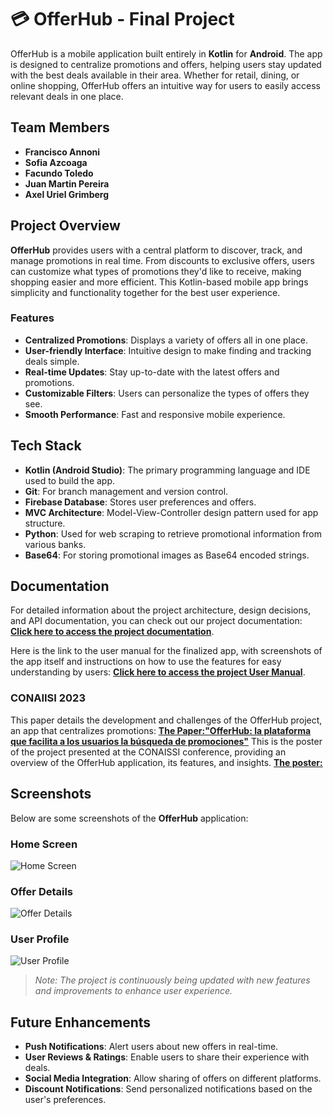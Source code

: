 # 💳 OfferHub - Final Project

OfferHub is a mobile application built entirely in **Kotlin** for **Android**. The app is designed to centralize promotions and offers, helping users stay updated with the best deals available in their area. Whether for retail, dining, or online shopping, OfferHub offers an intuitive way for users to easily access relevant deals in one place.

## Team Members
- **Francisco Annoni**
- **Sofia Azcoaga**
- **Facundo Toledo**
- **Juan Martin Pereira**
- **Axel Uriel Grimberg**

## Project Overview
**OfferHub** provides users with a central platform to discover, track, and manage promotions in real time. From discounts to exclusive offers, users can customize what types of promotions they'd like to receive, making shopping easier and more efficient. This Kotlin-based mobile app brings simplicity and functionality together for the best user experience.

### Features
- **Centralized Promotions**: Displays a variety of offers all in one place.
- **User-friendly Interface**: Intuitive design to make finding and tracking deals simple.
- **Real-time Updates**: Stay up-to-date with the latest offers and promotions.
- **Customizable Filters**: Users can personalize the types of offers they see.
- **Smooth Performance**: Fast and responsive mobile experience.

## Tech Stack
- **Kotlin (Android Studio)**: The primary programming language and IDE used to build the app.
- **Git**: For branch management and version control.
- **Firebase Database**: Stores user preferences and offers.
- **MVC Architecture**: Model-View-Controller design pattern used for app structure.
- **Python**: Used for web scraping to retrieve promotional information from various banks.
- **Base64**: For storing promotional images as Base64 encoded strings.

## Documentation
For detailed information about the project architecture, design decisions, and API documentation, you can check out our project documentation:
[**Click here to access the project documentation**](https://docs.google.com/document/d/1sHzieSJsoFeI-snZNbIES4yhVpl9YU6w/edit?usp=sharing&ouid=102602029413091202755&rtpof=true&sd=true).

Here is the link to the user manual for the finalized app, with screenshots of the app itself and instructions on how to use the features for easy understanding by users:
[**Click here to access the project User Manual**](https://docs.google.com/document/d/1udmQvrRu8kk2FZNYnPcXSiQ1QypfRvfbgsLMGLyimEQ/edit?usp=sharing).


### CONAIISI 2023
This paper details the development and challenges of the OfferHub project, an app that centralizes promotions:
[**The Paper:"OfferHub: la plataforma que facilita a los usuarios la búsqueda de promociones"**](https://docs.google.com/document/d/1kW0kcr7fDQksjBLd-7-TzzEsLCebgNy3qcTXEK_L-aA/edit?usp=sharing)
This is the poster of the project presented at the CONAISSI conference, providing an overview of the OfferHub application, its features, and insights.
[**The poster:**](https://drive.google.com/file/d/1SlZQGVpgatcDDQ5IDcOQkQyomUmGgv6W/view?usp=sharing)


## Screenshots

Below are some screenshots of the **OfferHub** application:

### Home Screen
![Home Screen](insert-link-to-screenshot)

### Offer Details
![Offer Details](insert-link-to-screenshot)

### User Profile
![User Profile](insert-link-to-screenshot)

> *Note: The project is continuously being updated with new features and improvements to enhance user experience.*

## Future Enhancements
- **Push Notifications**: Alert users about new offers in real-time.
- **User Reviews & Ratings**: Enable users to share their experience with deals.
- **Social Media Integration**: Allow sharing of offers on different platforms.
- **Discount Notifications**: Send personalized notifications based on the user's preferences.

